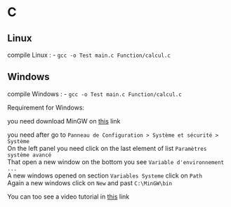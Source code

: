 # C

## Linux

compile Linux : 
    - ` gcc -o Test main.c Function/calcul.c `

## Windows

compile Windows :
    - ` gcc -o Test main.c Function/calcul.c `

Requirement for Windows:
    
you need download MinGW on [this](https://sourceforge.net/projects/mingw/) link 

you need after go to `Panneau de Configuration > Système et sécurité > Système` <br>
On the left panel you need click on the last element of list ` Paramètres système avancé ` <br>
That open a new window on the bottom you see ` Variable d'environnement ... ` <br>
A new windows opened on section ` Variables Systeme ` click on ` Path ` <br>
Again a new windows click on `New` and past ` C:\MinGW\bin ` <br>

You can too see a video tutorial in [this](https://www.youtube.com/watch?v=sXW2VLrQ3Bs) link

